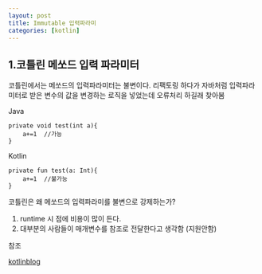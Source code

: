 ```yaml
---
layout: post
title: Immutable 입력파라미
categories: [kotlin]
---
```


 
1.코틀린 메쏘드 입력 파라미터
---
코틀린에서는 메쏘드의 입력파라미터는 불변이다. 리팩토링 하다가 자바처럼 입력파라미터로 받은 변수의
값을 변경하는 로직을 넣었는데 오류처리 하길래 찾아봄

Java
```
private void test(int a){
    a+=1  //가능
}
```

Kotlin
```
private fun test(a: Int){
    a+=1  //불가능
}
```

코틀린은 왜 메쏘드의 입력파라미를 불변으로 강제하는가?
1. runtime 시 점에 비용이 많이 든다.
2. 대부분의 사람들이 매개변수를 참조로 전달한다고 생각함 (지원안함)

참조


[kotlinblog](https://blog.jetbrains.com/kotlin/2013/02/kotlin-m5-1/?_ga=2.231515743.1902679046.1596696070-410032598.1596696070)


